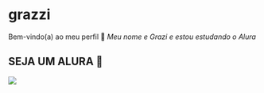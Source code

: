 # grazzi
Bem-vindo(a) ao meu perfil 💙
_Meu nome e Grazi e estou estudando o Alura_

## SEJA UM ALURA 🥇

![](https://media1.tenor.com/m/ldVPy3uR79oAAAAC/lisa-lalisa.gif)
